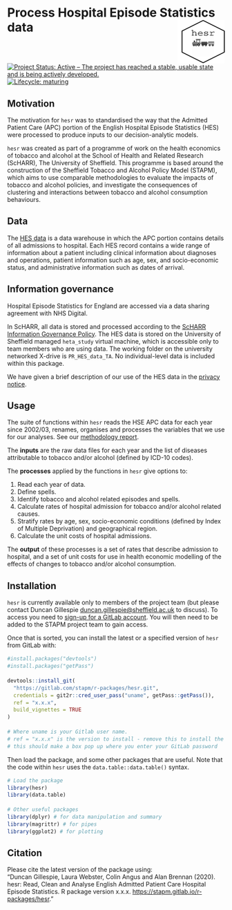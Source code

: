 
<!-- README.md is generated from README.Rmd. Please edit that file -->

# Process Hospital Episode Statistics data <img src="logo.png" align="right" style="padding-left:10px;background-color:white;" width="100" height="100" />

<!-- badges: start -->

[![Project Status: Active – The project has reached a stable, usable
state and is being actively
developed.](https://www.repostatus.org/badges/latest/active.svg)](https://www.repostatus.org/#active)
[![Lifecycle:
maturing](https://img.shields.io/badge/lifecycle-maturing-blue.svg)](https://www.tidyverse.org/lifecycle/#maturing)
<!-- badges: end -->

## Motivation

The motivation for `hesr` was to standardised the way that the Admitted
Patient Care (APC) portion of the English Hospital Episode Statistics
(HES) were processed to produce inputs to our decision-analytic models.

`hesr` was created as part of a programme of work on the health
economics of tobacco and alcohol at the School of Health and Related
Research (ScHARR), The University of Sheffield. This programme is based
around the construction of the Sheffield Tobacco and Alcohol Policy
Model (STAPM), which aims to use comparable methodologies to evaluate
the impacts of tobacco and alcohol policies, and investigate the
consequences of clustering and interactions between tobacco and alcohol
consumption behaviours.

## Data

The [HES
data](https://digital.nhs.uk/data-and-information/data-tools-and-services/data-services/hospital-episode-statistics)
is a data warehouse in which the APC portion contains details of all
admissions to hospital. Each HES record contains a wide range of
information about a patient including clinical information about
diagnoses and operations, patient information such as age, sex, and
socio-economic status, and administrative information such as dates of
arrival.

## Information governance

Hospital Episode Statistics for England are accessed via a data sharing
agreement with NHS Digital.

In ScHARR, all data is stored and processed according to the [ScHARR
Information Governance
Policy](https://www.sheffield.ac.uk/scharr/research/igov/policy00). The
HES data is stored on the University of Sheffield managed `heta_study`
virtual machine, which is accessible only to team members who are using
data. The working folder on the university networked X-drive is
`PR_HES_data_TA`. No individual-level data is included within this
package.

We have given a brief description of our use of the HES data in the
[privacy notice](https://stapm.gitlab.io/HES_privacy_notice.html).

## Usage

The suite of functions within `hesr` reads the HSE APC data for each
year since 2002/03, renames, organises and processes the variables that
we use for our analyses. See our [methodology
report](https://stapm.gitlab.io/model-inputs/hosp_eng_methods_report/English_secondary_care_modelling_report.pdf).

The **inputs** are the raw data files for each year and the list of
diseases attributable to tobacco and/or alcohol (defined by ICD-10
codes).

The **processes** applied by the functions in `hesr` give options to:

1.  Read each year of data.  
2.  Define spells.  
3.  Identify tobacco and alcohol related episodes and spells.  
4.  Calculate rates of hospital admission for tobacco and/or alcohol
    related causes.  
5.  Stratify rates by age, sex, socio-economic conditions (defined by
    Index of Multiple Deprivation) and geographical region.  
6.  Calculate the unit costs of hospital admissions.

The **output** of these processes is a set of rates that describe
admission to hospital, and a set of unit costs for use in health
economic modelling of the effects of changes to tobacco and/or alcohol
consumption.

## Installation

`hesr` is currently available only to members of the project team (but
please contact Duncan Gillespie <duncan.gillespie@sheffield.ac.uk> to
discuss). To access you need to [sign-up for a GitLab
account](https://gitlab.com/). You will then need to be added to the
STAPM project team to gain access.

Once that is sorted, you can install the latest or a specified version
of `hesr` from GitLab with:

``` r
#install.packages("devtools")
#install.packages("getPass")

devtools::install_git(
  "https://gitlab.com/stapm/r-packages/hesr.git", 
  credentials = git2r::cred_user_pass("uname", getPass::getPass()),
  ref = "x.x.x",
  build_vignettes = TRUE
)

# Where uname is your Gitlab user name.
# ref = "x.x.x" is the version to install - remove this to install the latest version
# this should make a box pop up where you enter your GitLab password
```

Then load the package, and some other packages that are useful. Note
that the code within `hesr` uses the `data.table::data.table()` syntax.

``` r
# Load the package
library(hesr)
library(data.table)

# Other useful packages
library(dplyr) # for data manipulation and summary
library(magrittr) # for pipes
library(ggplot2) # for plotting
```

## Citation

Please cite the latest version of the package using:  
“Duncan Gillespie, Laura Webster, Colin Angus and Alan Brennan (2020).
hesr: Read, Clean and Analyse English Admitted Patient Care Hospital
Episode Statistics. R package version x.x.x.
<https://stapm.gitlab.io/r-packages/hesr>.”
